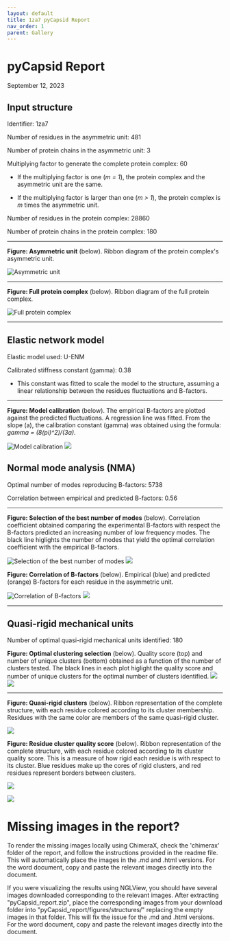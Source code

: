 ```yaml
---
layout: default
title: 1za7 pyCapsid Report
nav_order: 1
parent: Gallery
---
```


# pyCapsid Report
September 12, 2023

## Input structure
Identifier: 1za7

Number of residues in the asymmetric unit: 481

Number of protein chains in the asymmetric unit: 3

Multiplying factor to generate the complete protein complex: 60

+ If the multiplying factor is one (*m = 1*), the protein complex and the asymmetric unit are the same.

+ If the multiplying factor is larger than one (*m > 1*), the protein complex is *m* times the asymmetric unit.

Number of residues in the protein complex: 28860

Number of protein chains in the protein complex: 180

***

**Figure: Asymmetric unit** (below). Ribbon diagram of the protein complex's asymmetric unit.

![Asymmetric unit](./figures/structures/1za7_asymmetric_unit.png)

***

**Figure: Full protein complex** (below). Ribbon diagram of the full protein complex.

![Full protein complex](./figures/structures/1za7_full_capsid.png)

***

## Elastic network model

Elastic model used: U-ENM

Calibrated stiffness constant (gamma): 0.38

+ This constant was fitted to scale the model to the structure, assuming a linear relationship between the residues fluctuations and B-factors.

***

**Figure: Model calibration** (below). The empirical B-factors are plotted against the predicted fluctuations. A regression line was fitted. From the slope (a), the calibration constant (gamma) was obtained using the formula: *gamma = (8(pi)^2)/(3a)*.

![Model calibration](./figures/b_factors/b_factors_fit.svg)
![](./1za7_thesis/1za7_pyCapsid_report/figures/b_factors/b_factors_fit.svg)

## Normal mode analysis (NMA)

Optimal number of modes reproducing B-factors: 5738

Correlation between empirical and predicted B-factors: 0.56

***

**Figure: Selection of the best number of modes** (below). Correlation coefficient obtained comparing the experimental B-factors with respect the B-factors predicted an increasing number of low frequency modes. The black line higlights the number of modes that yield the optimal correlation coefficient with the empirical B-factors.

![Selection of the best number of modes](./figures/cc_modes/cc_modes.svg)
![](./1za7_thesis/1za7_pyCapsid_report/figures/cc_modes/cc_modes.svg)

**Figure: Correlation of B-factors** (below). Empirical (blue) and predicted (orange) B-factors for each residue in the asymmetric unit.

![Correlation of B-factors](./figures/b_factors/b_factors.svg)
![](./1za7_thesis/1za7_pyCapsid_report/figures/b_factors/b_factors.svg)

***

## Quasi-rigid mechanical units

Number of optimal quasi-rigid mechanical units identified: 180


**Figure: Optimal clustering selection** (below). Quality score (top) and number of unique clusters (bottom) obtained as a function of the number of clusters tested. The black lines in each plot higlight the quality score and number of unique clusters for the optimal number of clusters identified.
![](./figures/cluster_quality/cluster_quality.svg)
![](./1za7_thesis/1za7_pyCapsid_report/figures/cluster_quality/cluster_quality.svg)

***

**Figure: Quasi-rigid clusters** (below). Ribbon representation of the complete structure, with each residue colored according to its cluster membership. Residues with the same color are members of the same quasi-rigid cluster.

![](./figures/structures/1za7_highest_quality_clusters.png)

**Figure: Residue cluster quality score** (below). Ribbon representation of the complete structure, with each residue colored according to its cluster quality score.  This is a measure of how rigid each residue is with respect to its cluster. Blue residues make up the cores of rigid clusters, and red residues represent borders between clusters.

![](./figures/structures/1za7_residue_cluster_scores.png)

![](./figures/cluster_quality/quality_score_colorbar.svg)

# Missing images in the report? 
 

To render the missing images locally using ChimeraX, check the 'chimerax' folder of the report, and follow the instructions provided in the readme file. This will automatically place the images in the .md and .html versions. For the word document, copy and paste the relevant images directly into the document.

If you were visualizing the results using NGLView, you should have several images downloaded corresponding to the relevant images. After extracting "pyCapsid_report.zip", place the corresponding images from your download folder into "pyCapsid_report/figures/structures/" replacing the empty images in that folder. This will fix the issue for the .md and .html versions. For the word document, copy and paste the relevant images directly into the document.